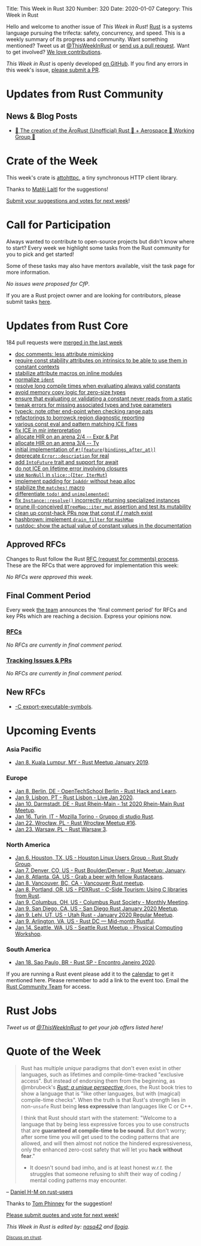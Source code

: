 Title: This Week in Rust 320
Number: 320
Date: 2020-01-07
Category: This Week in Rust

Hello and welcome to another issue of *This Week in Rust*!
[Rust](http://rust-lang.org) is a systems language pursuing the trifecta: safety, concurrency, and speed.
This is a weekly summary of its progress and community.
Want something mentioned? Tweet us at [@ThisWeekInRust](https://twitter.com/ThisWeekInRust) or [send us a pull request](https://github.com/cmr/this-week-in-rust).
Want to get involved? [We love contributions](https://github.com/rust-lang/rust/blob/master/CONTRIBUTING.md).

*This Week in Rust* is openly developed [on GitHub](https://github.com/cmr/this-week-in-rust).
If you find any errors in this week's issue, [please submit a PR](https://github.com/cmr/this-week-in-rust/pulls).

# Updates from Rust Community

## News & Blog Posts

- [🎉 The creation of the ÄroRust (Unofficial) Rust 🦀 + Aerospace 🚀 Working Group 🎉](https://github.com/AeroRust)

# Crate of the Week

This week's crate is [attohttpc](https://crates.io/crates/attohttpc), a tiny synchronous HTTP client library.

Thanks to [Matěj Laitl](https://users.rust-lang.org/t/crate-of-the-week/2704/696) for the suggestions!

[Submit your suggestions and votes for next week][submit_crate]!

[submit_crate]: https://users.rust-lang.org/t/crate-of-the-week/2704

# Call for Participation

Always wanted to contribute to open-source projects but didn't know where to start?
Every week we highlight some tasks from the Rust community for you to pick and get started!

Some of these tasks may also have mentors available, visit the task page for more information.

*No issues were proposed for CfP*.

If you are a Rust project owner and are looking for contributors, please submit tasks [here][guidelines].

[guidelines]: https://users.rust-lang.org/t/twir-call-for-participation/4821

# Updates from Rust Core

184 pull requests were [merged in the last week][merged]

[merged]: https://github.com/search?q=is%3Apr+org%3Arust-lang+is%3Amerged+merged%3A2019-12-23..2019-12-30

* [doc comments: less attribute mimicking](https://github.com/rust-lang/rust/pull/67151)
* [require const stability attributes on intrinsics to be able to use them in constant contexts](https://github.com/rust-lang/rust/pull/67466)
* [stabilize attribute macros on inline modules](https://github.com/rust-lang/rust/pull/64273)
* [normalize `ident`](https://github.com/rust-lang/rust/pull/66670)
* [resolve long compile times when evaluating always valid constants](https://github.com/rust-lang/rust/pull/67667)
* [avoid memory copy logic for zero-size types](https://github.com/rust-lang/rust/pull/67658)
* [ensure that evaluating or validating a constant never reads from a static](https://github.com/rust-lang/rust/pull/67337)
* [tweak errors for missing associated types and type parameters](https://github.com/rust-lang/rust/pull/67268)
* [typeck: note other end-point when checking range pats](https://github.com/rust-lang/rust/pull/67287)
* [refactorings to borrowck region diagnostic reporting](https://github.com/rust-lang/rust/pull/67241)
* [various const eval and pattern matching ICE fixes](https://github.com/rust-lang/rust/pull/67192)
* [fix ICE in mir interpretation](https://github.com/rust-lang/rust/pull/67546)
* [allocate HIR on an arena 2/4 -- Expr & Pat](https://github.com/rust-lang/rust/pull/66936)
* [allocate HIR on an arena 3/4 -- Ty](https://github.com/rust-lang/rust/pull/66942)
* [initial implementation of `#![feature(bindings_after_at)]`](https://github.com/rust-lang/rust/pull/66296)
* [deprecate `Error::description` for real](https://github.com/rust-lang/rust/pull/66919)
* [add `IntoFuture` trait and support for await](https://github.com/rust-lang/rust/pull/65244)
* [do not ICE on lifetime error involving closures](https://github.com/rust-lang/rust/pull/67687)
* [use `NonNull` in `slice::`{`Iter`, `IterMut`}](https://github.com/rust-lang/rust/pull/67588)
* [implement padding for `IpAddr` without heap alloc](https://github.com/rust-lang/rust/pull/67035)
* [stabilize the `matches!` macro](https://github.com/rust-lang/rust/pull/67659)
* [differentiate `todo!` and `unimplemented!`](https://github.com/rust-lang/rust/pull/67445)
* [fix `Instance::resolve()` incorrectly returning specialized instances](https://github.com/rust-lang/rust/pull/67662)
* [prune ill-conceived `BTreeMap::iter_mut` assertion and test its mutability](https://github.com/rust-lang/rust/pull/67459)
* [clean up const-hack PRs now that const if / match exist](https://github.com/rust-lang/rust/pull/67657)
* [hashbrown: implement `drain_filter` for `HashMap`](https://github.com/rust-lang/hashbrown/pull/135)
* [rustdoc: show the actual value of constant values in the documentation](https://github.com/rust-lang/rust/pull/66221)

## Approved RFCs

Changes to Rust follow the Rust [RFC (request for comments)
process](https://github.com/rust-lang/rfcs#rust-rfcs). These
are the RFCs that were approved for implementation this week:

*No RFCs were approved this week.*

## Final Comment Period

Every week [the team](https://www.rust-lang.org/team.html) announces the
'final comment period' for RFCs and key PRs which are reaching a
decision. Express your opinions now.

### [RFCs](https://github.com/rust-lang/rfcs/labels/final-comment-period)

*No RFCs are currently in final comment period.*

### [Tracking Issues & PRs](https://github.com/rust-lang/rust/labels/final-comment-period)

*No RFCs are currently in final comment period.*

## New RFCs

* [-C export-executable-symbols](https://github.com/rust-lang/rfcs/pull/2841).

# Upcoming Events

### Asia Pacific

* [Jan  8. Kuala Lumpur, MY - Rust Meetup January 2019](https://docs.google.com/forms/d/e/1FAIpQLScb1MoYvLE4hfUlUKzg4LJHNI6Abw41hRIQGyBVVIAcwvdGfQ/viewform).

### Europe

* [Jan  8. Berlin, DE - OpenTechSchool Berlin - Rust Hack and Learn](https://www.meetup.com/opentechschool-berlin/events/nxdpgrybccblb/).
* [Jan  9. Lisbon, PT - Rust Lisbon - Live Jan 2020](https://www.meetup.com/Rust-Lisbon/events/266629066/).
* [Jan 10. Darmstadt, DE - Rust Rhein-Main - 1st 2020 Rhein-Main Rust Meetup](https://www.meetup.com/Rust-Rhein-Main/events/267158461/).
* [Jan 16. Turin, IT - Mozilla Torino - Gruppo di studio Rust](https://www.meetup.com/Mozilla-Torino/events/267292439).
* [Jan 22. Wrocław, PL - Rust Wrocław Meetup #16](https://www.meetup.com/Rust-Wroclaw/events/267514337/).
* [Jan 23. Warsaw, PL - Rust Warsaw 3](https://www.meetup.com/Rust-Warsaw/events/267525144/).

### North America

* [Jan  6. Houston, TX, US - Houston Linux Users Group - Rust Study Group](https://www.facebook.com/events/469382520642102).
* [Jan  7. Denver, CO, US - Rust Boulder/Denver - Rust Meetup: January](https://www.meetup.com/Rust-Boulder-Denver/events/267240914/).
* [Jan  8. Atlanta, GA, US - Grab a beer with fellow Rustaceans](https://www.meetup.com/Rust-ATL/events/qxqdgrybccblb/).
* [Jan  8. Vancouver, BC, CA - Vancouver Rust meetup](https://www.meetup.com/Vancouver-Rust/events/qgvxlrybccblb/).
* [Jan  8. Portland, OR, US - PDXRust - C-Side Tourism: Using C libraries from Rust](https://www.meetup.com/PDXRust/events/266938349/).
* [Jan  9. Columbus, OH, US - Columbus Rust Society - Monthly Meeting](https://www.meetup.com/columbus-rs/events/dpkhgrybccbmb/).
* [Jan  9. San Diego, CA, US - San Diego Rust January 2020 Meetup](https://www.meetup.com/San-Diego-Rust/events/267242856/).
* [Jan  9. Lehi, UT, US - Utah Rust - January 2020 Regular Meetup](https://www.meetup.com/utah-rust/events/265905282/).
* [Jan  9. Arlington, VA, US - Rust DC — Mid-month Rustful](https://www.meetup.com/RustDC/events/266235306).
* [Jan 14. Seattle, WA, US - Seattle Rust Meetup - Physical Computing Workshop](https://www.meetup.com/Seattle-Rust-Meetup/events/267538087/).

### South America

* [Jan 18. Sao Paulo, BR - Rust SP - Encontro Janeiro 2020](https://www.meetup.com/Rust-Sao-Paulo-Meetup/events/266858154/).

If you are running a Rust event please add it to the [calendar] to get
it mentioned here. Please remember to add a link to the event too.
Email the [Rust Community Team][community] for access.

[calendar]: https://www.google.com/calendar/embed?src=apd9vmbc22egenmtu5l6c5jbfc%40group.calendar.google.com
[community]: mailto:community-team@rust-lang.org

# Rust Jobs

*Tweet us at [@ThisWeekInRust](https://twitter.com/ThisWeekInRust) to get your job offers listed here!*

# Quote of the Week

> Rust has multiple *unique* paradigms that don't even exist in other languages, such as lifetimes and compile-time-tracked "exclusive access". But instead of endorsing them from the beginning, as @mbrubeck's [ *Rust: a unique perspective* ](https://limpet.net/mbrubeck/2019/02/07/rust-a-unique-perspective.html) does, the Rust book tries to show a language that is "like other languages, but with (magical) compile-time checks". When the truth is that Rust's strength lies in non-`unsafe` Rust being **less expressive** than languages like C or C++.
>
> I think that Rust should start with the statement: "Welcome to a language that by being less expressive forces you to use constructs that are **guaranteed at compile-time to be sound**. But don't worry; after some time you will get used to the coding patterns that are allowed, and will then almost not notice the hindered expressiveness, only the enhanced zero-cost safety that will let you **hack without fear**."
>
> * It doesn't sound bad imho, and is at least honest *w.r.t.* the struggles that someone refusing to shift their way of coding / mental coding patterns may encounter.

– [Daniel H-M on rust-users](https://users.rust-lang.org/t/after-a-week-with-rust/35829/27)

Thanks to [Tom Phinney](https://users.rust-lang.org/t/twir-quote-of-the-week/328/768) for the suggestion!

[Please submit quotes and vote for next week!](https://users.rust-lang.org/t/twir-quote-of-the-week/328)

*This Week in Rust is edited by: [nasa42](https://github.com/nasa42) and [llogiq](https://github.com/llogiq).*

<small>[Discuss on r/rust]().</small>
